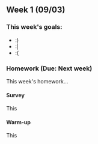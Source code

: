 ## Week 1 (09/03)

### This week's goals:
- :)
- :|
- :(

### Homework (Due: Next week)
This week's homework...

#### Survey
This

#### Warm-up
This
